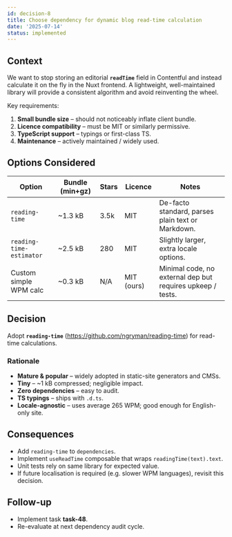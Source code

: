 ```yaml
---
id: decision-8
title: Choose dependency for dynamic blog read-time calculation
date: '2025-07-14'
status: implemented
---
```


## Context

We want to stop storing an editorial **`readTime`** field in Contentful and instead calculate it on the fly in the Nuxt frontend.  A lightweight, well-maintained library will provide a consistent algorithm and avoid reinventing the wheel.

Key requirements:
1. **Small bundle size** – should not noticeably inflate client bundle.
2. **Licence compatibility** – must be MIT or similarly permissive.
3. **TypeScript support** – typings or first-class TS.
4. **Maintenance** – actively maintained / widely used.

## Options Considered

| Option | Bundle (min+gz) | Stars | Licence | Notes |
|--------|-----------------|-------|---------|-------|
| `reading-time` | ~1.3 kB | 3.5k | MIT | De-facto standard, parses plain text or Markdown.
| `reading-time-estimator` | ~2.5 kB | 280 | MIT | Slightly larger, extra locale options.
| Custom simple WPM calc | ~0.3 kB | N/A | MIT (ours) | Minimal code, no external dep but requires upkeep / tests.

## Decision

Adopt **`reading-time`** (https://github.com/ngryman/reading-time) for read-time calculations.

### Rationale
* **Mature & popular** – widely adopted in static-site generators and CMSs.
* **Tiny** – ~1 kB compressed; negligible impact.
* **Zero dependencies** – easy to audit.
* **TS typings** – ships with `.d.ts`.
* **Locale-agnostic** – uses average 265 WPM; good enough for English-only site.

## Consequences

* Add `reading-time` to `dependencies`.
* Implement `useReadTime` composable that wraps `readingTime(text).text`.
* Unit tests rely on same library for expected value.
* If future localisation is required (e.g. slower WPM languages), revisit this decision.

## Follow-up

* Implement task **task-48**.
* Re-evaluate at next dependency audit cycle.
